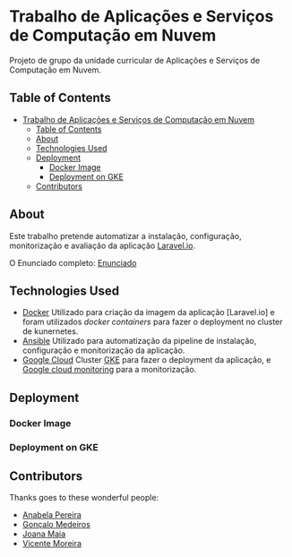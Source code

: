 # Trabalho de Aplicações e Serviços de Computação em Nuvem

Projeto de grupo da unidade curricular de Aplicações e Serviços de Computação em Nuvem.

## Table of Contents
- [Trabalho de Aplicações e Serviços de Computação em Nuvem](#trabalho-de-aplicações-e-serviços-de-computação-em-nuvem)
  - [Table of Contents](#table-of-contents)
  - [About](#about)
  - [Technologies Used](#technologies-used)
  - [Deployment](#deployment)
    - [Docker Image](#docker-image)
    - [Deployment on GKE](#deployment-on-gke)
  - [Contributors](#contributors)

## About

Este trabalho pretende automatizar a
instalação, configuração, monitorização e avaliação da aplicação [Laravel.io](https://github.com/laravelio/laravel.io).

O Enunciado completo:
[Enunciado](Enunciado.pdf)

## Technologies Used

- [Docker](https://www.docker.com/)
Utilizado para criação da imagem da aplicação [Laravel.io] e foram utilizados *docker containers* para fazer o deployment no cluster de kunernetes.
- [Ansible](https://www.ansible.com/) 
Utilizado para automatização da pipeline de instalação, configuração e monitorização da aplicação.
- [Google Cloud](https://cloud.google.com/) 
Cluster [GKE](https://cloud.google.com/kubernetes-engine) para fazer o deployment da aplicação, e [Google cloud monitoring](#) para a monitorização.


## Deployment

### Docker Image

### Deployment on GKE


## Contributors
Thanks goes to these wonderful people:

- [Anabela Pereira](https://github.com/alpereirinha)
- [Gonçalo Medeiros](https://github.com/goncalom55)
- [Joana Maia](https://github.com/marshaia)
- [Vicente Moreira](https://github.com/VicShadow)

